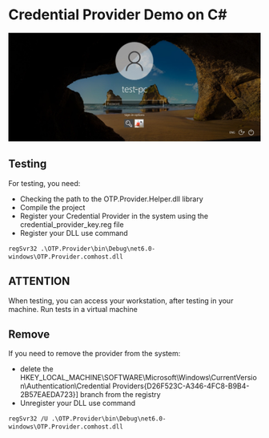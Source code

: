 # Credential Provider Demo on C#

![Credential Provider Demo](CustomProvider.jpg)

## Testing

For testing, you need:
- Checking the path to the OTP.Provider.Helper.dll library
- Compile the project
- Register your Credential Provider in the system using the credential_provider_key.reg file
- Register your DLL use command 
```
regSvr32 .\OTP.Provider\bin\Debug\net6.0-windows\OTP.Provider.comhost.dll
```

## ATTENTION 
When testing, you can access your workstation, after testing in your machine.
Run tests in a virtual machine

## Remove
If you need to remove the provider from the system: 
- delete the HKEY_LOCAL_MACHINE\SOFTWARE\Microsoft\Windows\CurrentVersion\Authentication\Credential Providers\{D26F523C-A346-4FC8-B9B4-2B57EAEDA723}] branch from the registry
- Unregister your DLL use command 
```
regSvr32 /U .\OTP.Provider\bin\Debug\net6.0-windows\OTP.Provider.comhost.dll
```
